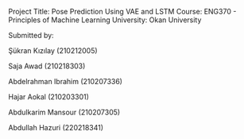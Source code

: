 Project Title: Pose Prediction Using VAE and LSTM
Course: ENG370 - Principles of Machine Learning
University: Okan University

Submitted by:

Şükran Kızılay (210212005)

Saja Awad (210218303)

Abdelrahman Ibrahim (210207336)

Hajar Aokal (210203301)

Abdulkarim Mansour (210207305)

Abdullah Hazuri (220218341)
